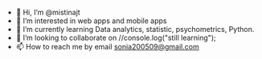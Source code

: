 - 👋 Hi, I’m @mistinajt
- 👀 I’m interested in web apps and mobile apps  
- 🌱 I’m currently learning Data analytics, statistic, psychometrics, Python.
- 💞️ I’m looking to collaborate on //console.log("still learning"); 
- 📫 How to reach me by email sonia200509@gmail.com

<!---
mistinajt/mistinajt is a ✨ special ✨ repository because its `README.md` (this file) appears on your GitHub profile.
You can click the Preview link to take a look at your changes.
--->
